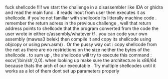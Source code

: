
fuck shellcode !!!! 
we start the challenge in a disassembler like IDA or ghidra and read the main func . it reads inout from user then executes it as shellcode.
if you're not familiar with shellcode its litterally machine code . remember the return adress in the previous challenge , well that return address points to shellcode that the program converted from the code the user wrote in either c/assembly/whatever tf . 
you can code your own assembly (mawsa3 belek) then compile it and copy its shellcode using objcopy or using pwn.asm() . Or the pussy way out : copy shellcode from the net as there are no restrictions on the size neither the bytes of the shellcode . 
to sum up , the shellcode will try to execute this command : excv('/bin/sh',0,0).
when looking up make sure the architecture is x86/64 because thats the arch of our executable . Try multiple shellcodes until it works as a lot of them dont set up parameters properly 



